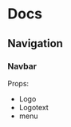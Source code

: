 <h1>Docs</h1>
<h2>Navigation</h2>
<h3>Navbar</h3>
<p>Props:</p>
<ul>
    <li>Logo</li>
    <li>Logotext</li>
    <li>menu</li>
</ul>